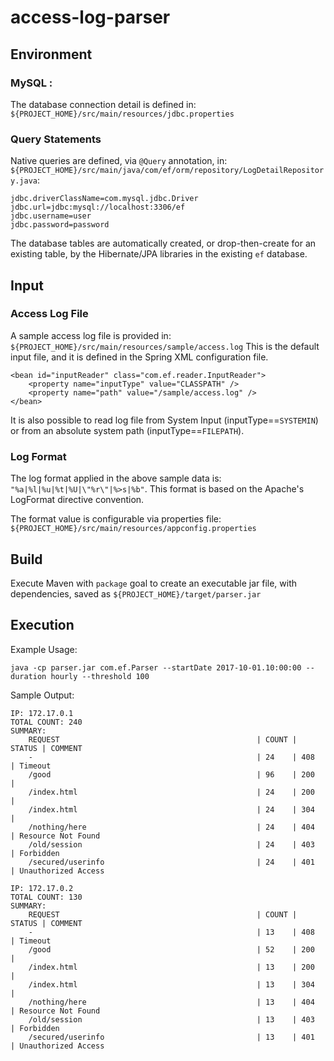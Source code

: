 # access-log-parser

## Environment
### MySQL :
The database connection detail is defined in: `${PROJECT_HOME}/src/main/resources/jdbc.properties`
### Query Statements
Native queries are defined, via `@Query` annotation, in: `${PROJECT_HOME}/src/main/java/com/ef/orm/repository/LogDetailRepository.java`:

	jdbc.driverClassName=com.mysql.jdbc.Driver
	jdbc.url=jdbc:mysql://localhost:3306/ef
	jdbc.username=user
	jdbc.password=password

The database tables are automatically created, or drop-then-create for an existing table, by the Hibernate/JPA libraries in the existing `ef` database.

## Input
### Access Log File
A sample access log file is provided in: `${PROJECT_HOME}/src/main/resources/sample/access.log`
This is the default input file, and it is defined in the Spring XML configuration file.

    <bean id="inputReader" class="com.ef.reader.InputReader">
    	<property name="inputType" value="CLASSPATH" />
    	<property name="path" value="/sample/access.log" />
    </bean>
It is also possible to read log file from System Input (inputType==`SYSTEMIN`) or from an absolute system path (inputType==`FILEPATH`).

### Log Format
The log format applied in the above sample data is: `"%a|%l|%u|%t|%U|\"%r\"|%>s|%b"`. 
This format is based on the Apache's LogFormat directive convention.

The format value is configurable via properties file: `${PROJECT_HOME}/src/main/resources/appconfig.properties`

## Build
Execute Maven with `package` goal to create an executable jar file, with dependencies, saved as `${PROJECT_HOME}/target/parser.jar`

## Execution
 Example Usage:
 
`java -cp parser.jar com.ef.Parser --startDate 2017-10-01.10:00:00 --duration hourly --threshold 100`

 Sample Output:
 
	IP: 172.17.0.1
	TOTAL COUNT: 240
	SUMMARY:
		REQUEST                                            | COUNT | STATUS | COMMENT                                           
		-                                                  | 24    | 408    | Timeout                                           
		/good                                              | 96    | 200    |                                                   
		/index.html                                        | 24    | 200    |                                                   
		/index.html                                        | 24    | 304    |                                                   
		/nothing/here                                      | 24    | 404    | Resource Not Found                                
		/old/session                                       | 24    | 403    | Forbidden                                         
		/secured/userinfo                                  | 24    | 401    | Unauthorized Access                               
	
	IP: 172.17.0.2
	TOTAL COUNT: 130
	SUMMARY:
		REQUEST                                            | COUNT | STATUS | COMMENT                                           
		-                                                  | 13    | 408    | Timeout                                           
		/good                                              | 52    | 200    |                                                   
		/index.html                                        | 13    | 200    |                                                   
		/index.html                                        | 13    | 304    |                                                   
		/nothing/here                                      | 13    | 404    | Resource Not Found                                
		/old/session                                       | 13    | 403    | Forbidden                                         
		/secured/userinfo                                  | 13    | 401    | Unauthorized Access 
